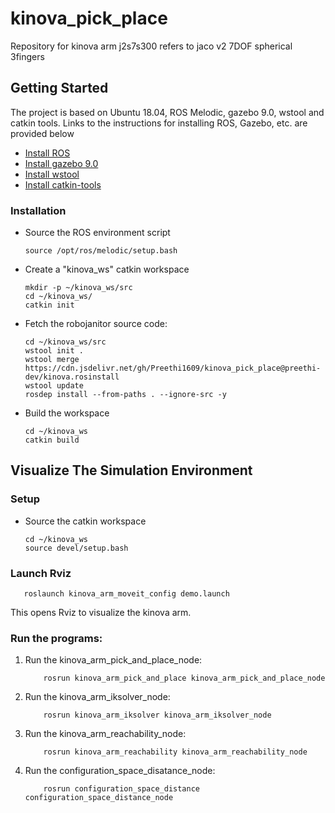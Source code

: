# kinova_pick_place

Repository for kinova arm j2s7s300 refers to jaco v2 7DOF spherical 3fingers

## Getting Started

The project is based on Ubuntu 18.04, ROS Melodic, gazebo 9.0, wstool and catkin tools. Links to the instructions for installing ROS, Gazebo, etc. are provided below
- [Install ROS](http://wiki.ros.org/melodic/Installation/Ubuntu)
- [Install gazebo 9.0](http://gazebosim.org/tutorials?cat=install&tut=install_ubuntu&ver=9.0)
- [Install wstool](http://wiki.ros.org/wstool#Installation)
- [Install catkin-tools](http://catkin-tools.readthedocs.io/en/latest/installing.html)

### Installation
- Source the ROS environment script
	
	```
	source /opt/ros/melodic/setup.bash
	```
- Create a "kinova_ws" catkin workspace
 
	```
	mkdir -p ~/kinova_ws/src
	cd ~/kinova_ws/
	catkin init
	```
- Fetch the robojanitor source code:

	```
	cd ~/kinova_ws/src
	wstool init .
  	wstool merge https://cdn.jsdelivr.net/gh/Preethi1609/kinova_pick_place@preethi-dev/kinova.rosinstall	
	wstool update
	rosdep install --from-paths . --ignore-src -y
	```
- Build the workspace

	```
	cd ~/kinova_ws
	catkin build
	```

## Visualize The Simulation Environment

### Setup
- Source the catkin workspace 

	```
	cd ~/kinova_ws
	source devel/setup.bash
	```

### Launch Rviz
	
	
	
   ```
      roslaunch kinova_arm_moveit_config demo.launch
   ```	
    
   This opens Rviz to visualize the kinova arm.
    

### Run the programs:

1. Run the kinova_arm_pick_and_place_node:

    ```
        rosrun kinova_arm_pick_and_place kinova_arm_pick_and_place_node
    ```
2. Run the kinova_arm_iksolver_node:

    ```
        rosrun kinova_arm_iksolver kinova_arm_iksolver_node
    ```
3. Run the kinova_arm_reachability_node:

    ```
        rosrun kinova_arm_reachability kinova_arm_reachability_node 
    ```
4. Run the configuration_space_disatance_node:

    ```
        rosrun configuration_space_distance configuration_space_distance_node 
    ```
 


